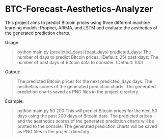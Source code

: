 # BTC-Forecast-Aesthetics-Analyzer

This project aims to predict Bitcoin prices using three different machine learning models: Prophet, ARIMA, and LSTM and evaluate the aesthetics of the generated prediction charts.

Usage:
>python main.py [predicted_days] [past_days]
>predicted_days: The number of days to predict Bitcoin prices. (Default: 25)
>past_days: The number of past days of Bitcoin data to consider. (Default: 100)

Output:
>The predicted Bitcoin prices for the next predicted_days days.
>The aesthetics scores of the generated prediction charts.
>The generated prediction charts saved as PNG files in the project directory.

Example:
>python main.py 50 200
This will predict Bitcoin prices for the next 50 days using the past 200 days of Bitcoin data. The predicted prices and the aesthetics scores of the generated prediction charts will be printed to the console. The generated prediction charts will be saved as PNG files in the project directory.
